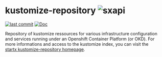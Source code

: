 # kustomize-repository ![sxapi](https://img.shields.io/badge/latest-v0.3.57-blue.svg)

[![last commit](https://img.shields.io/github/last-commit/startxfr/kustomize-repository.svg)](https://github.com/startxfr/kustomize-repository)
[![Doc](https://readthedocs.org/projects/kustomize-repository/badge)](https://kustomize-repository.readthedocs.io)

Repository of kustomize ressources for various infrastructure configuration and services running under an Openshift Container Platform (or OKD).
For more informations and access to the kustomize index, you can visit the [startx kustomize-repository homepage](https://startxfr.github.io/kustomize-repository).
